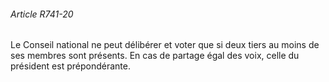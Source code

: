 ###### Article R741-20

Le Conseil national ne peut délibérer et voter que si deux tiers au moins de ses membres sont présents. En cas de partage égal des voix, celle du président est prépondérante.

